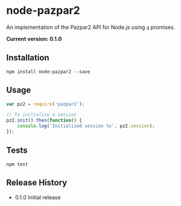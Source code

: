 node-pazpar2
============

An implementation of the Pazpar2 API for Node.js using `q` promises.

**Current version: 0.1.0**

## Installation

`npm install node-pazpar2 --save`

## Usage

```javascript
var pz2 = require('pazpar2');

// To initialize a session
pz2.init().then(function() {
    console.log('Initialized session %s', pz2.session);
});

```

## Tests

`npm test`

## Release History

* 0.1.0 Initial release